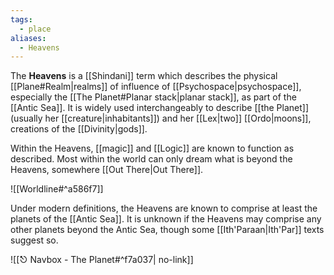 ```yaml
---
tags:
  - place
aliases:
  - Heavens
---
```

The **Heavens** is a [[Shindani]] term which describes the physical [[Plane#Realm|realms]] of influence of [[Psychospace|psychospace]], especially the [[The Planet#Planar stack|planar stack]], as part of the [[Antic Sea]]. It is widely used interchangeably to describe [[the Planet]] (usually her [[creature|inhabitants]]) and her [[Lex|two]] [[Ordo|moons]], creations of the [[Divinity|gods]]. 

Within the Heavens, [[magic]] and [[Logic]] are known to function as described. Most within the world can only dream what is beyond the Heavens, somewhere [[Out There|Out There]].

![[Worldline#^a586f7]]

Under modern definitions, the Heavens are known to comprise at least the planets of the [[Antic Sea]]. It is unknown if the Heavens may comprise any other planets beyond the Antic Sea, though some [[Ith'Paraan|Ith'Par]] texts suggest so. 


![[⎋ Navbox - The Planet#^f7a037| no-link]]
